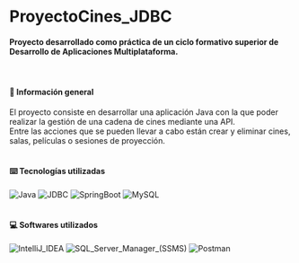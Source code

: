 # ProyectoCines_JDBC
#### Proyecto desarrollado como práctica de un ciclo formativo superior de Desarrollo de Aplicaciones Multiplataforma.<br/>
<br/>

#### 📜 Información general
El proyecto consiste en desarrollar una aplicación Java con la que poder realizar la gestión de una cadena de cines mediante una API.<br/>
Entre las acciones que se pueden llevar a cabo están crear y eliminar cines, salas, películas o sesiones de proyección.
<br/><br/>
#### ⌨️ Tecnologías utilizadas
![Java](https://img.shields.io/badge/Java-ED8B00?style=for-the-badge&logo=openjdk&logoColor=white)
![JDBC](https://img.shields.io/badge/JDBC-ED8B00?style=for-the-badge&logo=openjdk&logoColor=white)
![SpringBoot](https://img.shields.io/badge/Spring_Boot-6DB33F?style=for-the-badge&logo=spring-boot&logoColor=white)
![MySQL](https://img.shields.io/badge/MySQL-005C84?style=for-the-badge&logo=mysql&logoColor=white)
<br/><br/>
#### 💻 Softwares utilizados
![IntelliJ_IDEA](https://img.shields.io/badge/IntelliJ_IDEA-000000.svg?style=for-the-badge&logo=intellij-idea&logoColor=white)
![SQL_Server_Manager_(SSMS)](https://img.shields.io/badge/SQL_Server_Manager_(SSMS)-FCD535?style=for-the-badge&logo=microsoft-sql-server&logoColor=white)
![Postman](https://img.shields.io/badge/Postman-FF6C37?style=for-the-badge&logo=Postman&logoColor=white)
